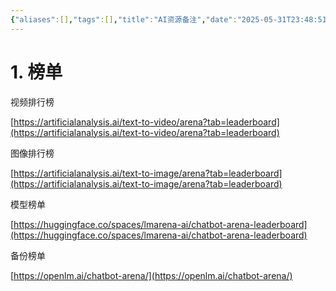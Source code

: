 ```yaml
---
{"aliases":[],"tags":[],"title":"AI资源备注","date":"2025-05-31T23:48:51Z","date_modify":"2025-05-31T23:49:04Z","dg-publish":true,"permalink":"/900_Publish/AI资源备注/","dgPassFrontmatter":true,"noteIcon":"","created":"2025-05-31T23:48:51Z","updated":"2025-05-31T23:49:04Z"}
---
```



# 1. 榜单

视频排行榜

[https://artificialanalysis.ai/text-to-video/arena?tab=leaderboard](https://artificialanalysis.ai/text-to-video/arena?tab=leaderboard)

图像排行榜

[https://artificialanalysis.ai/text-to-image/arena?tab=leaderboard](https://artificialanalysis.ai/text-to-image/arena?tab=leaderboard)

模型榜单

[https://huggingface.co/spaces/lmarena-ai/chatbot-arena-leaderboard](https://huggingface.co/spaces/lmarena-ai/chatbot-arena-leaderboard)

备份榜单

[https://openlm.ai/chatbot-arena/](https://openlm.ai/chatbot-arena/)
